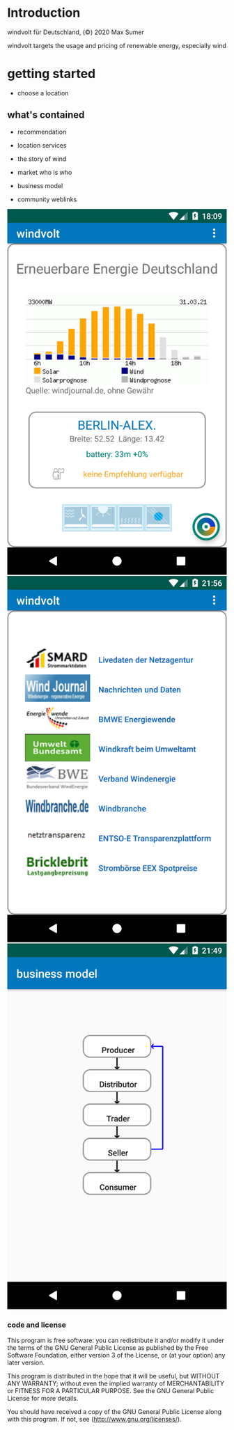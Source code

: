 # Introduction


windvolt für Deutschland, (©) 2020 Max Sumer

windvolt targets the usage and pricing of renewable energy, especially wind


# getting started

- choose a location



## what's contained

* recommendation
* location services

* the story of wind
* market who is who
* business model
* community weblinks

<div>
    <img src="fastlane/metadata/android/de/images/screenshots/screenshot_0.png">
    <img src="fastlane/metadata/android/de/images/screenshots/screenshot_1.png">
    <img src="fastlane/metadata/android/de/images/screenshots/screenshot_2.png">
</div>

### code and license

This program is free software: you can redistribute it and/or modify
it under the terms of the GNU General Public License as published by
the Free Software Foundation, either version 3 of the License, or
(at your option) any later version.

This program is distributed in the hope that it will be useful,
but WITHOUT ANY WARRANTY; without even the implied warranty of
MERCHANTABILITY or FITNESS FOR A PARTICULAR PURPOSE.  See the
GNU General Public License for more details.

You should have received a copy of the GNU General Public License
along with this program.  If not, see (http://www.gnu.org/licenses/).
